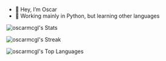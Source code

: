 - 👋 Hey, I’m Oscar
- 🐍 Working mainly in Python, but learning other languages

  
![oscarmcgl's Stats](https://github-readme-stats.vercel.app/api?username=oscarmcgl&theme=tokyonight&show_icons=true&hide_border=false&count_private=true)

![oscarmcgl's Streak](https://github-readme-streak-stats.herokuapp.com/?user=oscarmcgl&theme=tokyonight&hide_border=false)

![oscarmcgl's Top Languages](https://github-readme-stats.vercel.app/api/top-langs/?username=oscarmcgl&theme=tokyonight&show_icons=true&hide_border=false&layout=compact)
